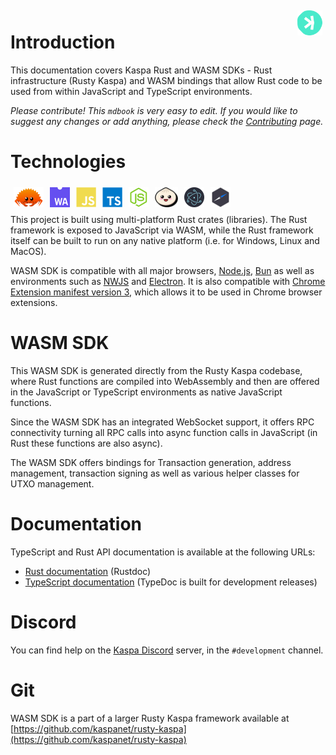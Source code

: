<img align="right" alt="Rust" height="40px" style="margin: 5px;" src="images/kaspa.svg" />

# Introduction


This documentation covers Kaspa Rust and WASM SDKs - Rust infrastructure (Rusty Kaspa) and WASM bindings that allow Rust code to be used from within JavaScript and TypeScript environments.

_Please contribute! This `mdbook` is very easy to edit. If you would like to suggest any changes or add anything, please check the [Contributing](./contributing.md) page._

# Technologies 

<img align="left" alt="Rust" height="32px" style="margin: 5px;" src="images/ferris.svg" />
<img align="left" alt="WASM" height="32px" style="margin: 5px;" src="images/wasm.svg" />
<img align="left" alt="JavaScript" height="32px" style="margin: 5px;" src="images/javascript.svg" />
<img align="left" alt="TypeScript" height="32px" style="margin: 5px;" src="images/typescript.svg" />
<img align="left" alt="NodeJS" height="32px" style="margin: 5px;" src="images/nodejs.svg" />
<img align="left" alt="Bun" height="32px" style="margin: 5px;" src="images/bun.svg" />
<img align="left" alt="Electron" height="32px" style="margin: 5px;" src="images/electron.svg" />
<img align="left" alt="NWJS" height="32px" style="margin: 5px;" src="images/nwjs.svg" />

<br/>&nbsp;<br/>

This project is built using multi-platform Rust crates (libraries). The Rust framework is exposed to JavaScript via WASM, while the Rust framework itself can be built to run on any native platform (i.e. for Windows, Linux and MacOS).

WASM SDK is compatible with all major browsers, [Node.js](https://nodejs.org), [Bun](https://bun.sh) as well as environments such as [NWJS](https://nwjs.io) and [Electron](https://www.electronjs.org/). It is also compatible with [Chrome Extension manifest version 3](https://developer.chrome.com/docs/extensions/develop/migrate/what-is-mv3), which allows it to be used in Chrome browser extensions.

# WASM SDK

This WASM SDK is generated directly from the Rusty Kaspa codebase, where Rust functions are compiled
into WebAssembly and then are offered in the JavaScript or TypeScript environments as native JavaScript functions.

Since the WASM SDK has an integrated WebSocket support, it offers RPC connectivity
turning all RPC calls into async function calls in JavaScript (in Rust these functions are also async).

The WASM SDK offers bindings for Transaction generation, address management, transaction signing as 
well as various helper classes for UTXO management.

# Documentation

TypeScript and Rust API documentation is available at the following URLs:

* [Rust documentation](https://docs.rs/kaspa-wasm/latest/kaspa_wasm/) (Rustdoc)
* [TypeScript documentation](https://kaspa.aspectron.org/docs/) (TypeDoc is built for development releases)

# Discord

You can find help on the [Kaspa Discord](https://discord.com/invite/kS3SK5F36R) server, in the `#development` channel.

# Git

WASM SDK is a part of a larger Rusty Kaspa framework available at [https://github.com/kaspanet/rusty-kaspa](https://github.com/kaspanet/rusty-kaspa)

